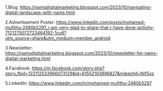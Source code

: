 1.Blog: https://namsdigitalmarketing.blogspot.com/2023/10/navigating-digital-landscape-with-nams.html

2.Advertisement Poster: https://www.linkedin.com/posts/mohamed-mufithu-2480b5297_i-am-very-glad-to-share-that-i-have-done-activity-7121275072723464192-1cu6?utm_source=share&utm_medium=member_android  

3.Newsletter: https://namsdigitalmarketing.blogspot.com/2023/10/newsletter-for-nams-digital-marketing.html

4.Facebook: https://m.facebook.com/story.php?story_fbid=122112533966073129&id=61552193896827&mibextid=Nif5oz  

5.LinkedIn: https://www.linkedin.com/in/mohamed-mufithu-2480b5297
